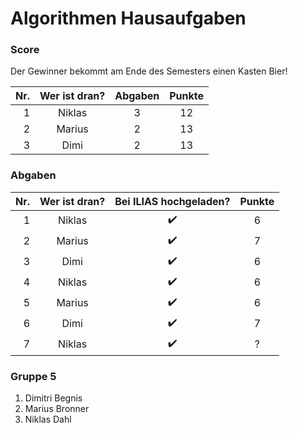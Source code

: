 # Algorithmen Hausaufgaben

### Score

Der Gewinner bekommt am Ende des Semesters einen Kasten Bier!

| Nr. | Wer ist dran? | Abgaben | Punkte
|----:|:-------------:|:-------:|:----:
| 1   | Niklas        | 3       | 12
| 2   | Marius        | 2       | 13
| 3   | Dimi          | 2       | 13

### Abgaben

| Nr. | Wer ist dran? | Bei ILIAS hochgeladen? | Punkte
|----:|:-------------:|:----------------------:|:----:
| 1   | Niklas        | :heavy_check_mark:     | 6
| 2   | Marius        | :heavy_check_mark:     | 7
| 3   | Dimi          | :heavy_check_mark:     | 6
| 4   | Niklas        | :heavy_check_mark:     | 6
| 5   | Marius        | :heavy_check_mark:     | 6
| 6   | Dimi          | :heavy_check_mark:     | 7
| 7   | Niklas        | :heavy_check_mark:     | ?

### Gruppe 5

1. Dimitri Begnis
2. Marius Bronner
3. Niklas Dahl
